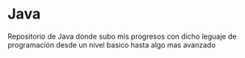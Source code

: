 # Java
Repositorio de Java donde subo mis progresos con dicho leguaje
de programación desde un nivel basico hasta algo mas avanzado
